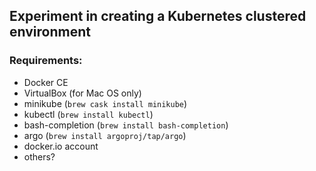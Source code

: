 ## Experiment in creating a Kubernetes clustered environment

### Requirements:

* Docker CE
* VirtualBox (for Mac OS only)
* minikube (`brew cask install minikube`)
* kubectl (`brew install kubectl`)
* bash-completion (`brew install bash-completion`)
* argo (`brew install argoproj/tap/argo`)
* docker.io account
* others?
